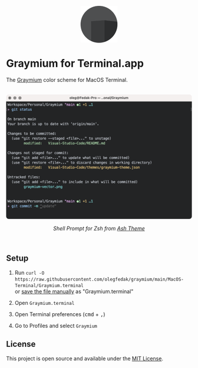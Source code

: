 <p align="center">
 <img width="100px" height="100px" src="../assets/graymium-icon.png" align="center" alt="Icon" />
</p>

# Graymium for Terminal.app

The [Graymium](https://github.com/olegfedak/graymium) color scheme for MacOS Terminal.

<div align="center">
   <br>
   <img src="./screenshot.png" alt="Graymium for MacOS Terminal" width="740" />
   <br>
   <p><i>Shell Prompt for Zsh from <a href="https://github.com/olegfedak/ash">Ash Theme</a></i></p>
   <br>
</div>

## Setup

1. Run `curl -O https://raw.githubusercontent.com/olegfedak/graymium/main/MacOS-Terminal/Graymium.terminal`  
   or [save the file manually](https://raw.githubusercontent.com/olegfedak/graymium/main/MacOS-Terminal/Graymium.terminal) as "Graymium.terminal"

2. Open `Graymium.terminal`

3. Open Terminal preferences (<kbd>cmd</kbd> + <kbd>,</kbd>)

4. Go to Profiles and select `Graymium`

## License

This project is open source and available under the [MIT License](../LICENSE).
